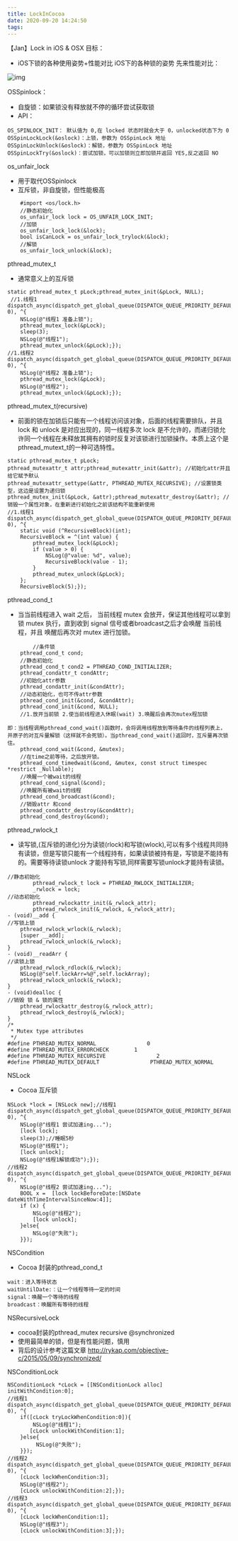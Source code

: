 ```yaml
---
title: LockInCocoa
date: 2020-09-20 14:24:50
tags:
---
```

【Jan】Lock in iOS & OSX 
目标：
- iOS下锁的各种使用姿势+性能对比
iOS下的各种锁的姿势
先来性能对比：

![img](image0.png)

OSSpinlock：
- 自旋锁：如果锁没有释放就不停的循环尝试获取锁
- API：
```
OS_SPINLOCK_INIT： 默认值为 0,在 locked 状态时就会大于 0，unlocked状态下为 0
OSSpinLockLock(&oslock)：上锁，参数为 OSSpinLock 地址
OSSpinLockUnlock(&oslock)：解锁，参数为 OSSpinLock 地址
OSSpinLockTry(&oslock)：尝试加锁，可以加锁则立即加锁并返回 YES,反之返回 NO
```

os_unfair_lock
- 用于取代OSSpinlock
- 互斥锁，非自旋锁，但性能极高
```
    #import <os/lock.h>
    //静态初始化
    os_unfair_lock lock = OS_UNFAIR_LOCK_INIT;
    //加锁
    os_unfair_lock_lock(&lock);
    bool isCanLock = os_unfair_lock_trylock(&lock);
    //解锁
    os_unfair_lock_unlock(&lock);
```

pthread_mutex_t
- 通常意义上的互斥锁
```
static pthread_mutex_t pLock;pthread_mutex_init(&pLock, NULL);
 //1.线程1
dispatch_async(dispatch_get_global_queue(DISPATCH_QUEUE_PRIORITY_DEFAULT, 0), ^{
    NSLog(@"线程1 准备上锁");
    pthread_mutex_lock(&pLock);
    sleep(3);
    NSLog(@"线程1");
    pthread_mutex_unlock(&pLock);});
//1.线程2
dispatch_async(dispatch_get_global_queue(DISPATCH_QUEUE_PRIORITY_DEFAULT, 0), ^{
    NSLog(@"线程2 准备上锁");
    pthread_mutex_lock(&pLock);
    NSLog(@"线程2");
    pthread_mutex_unlock(&pLock);});
```

pthread_mutex_t(recursive)
- 前面的锁在加锁后只能有一个线程访问该对象，后面的线程需要排队，并且 lock 和 unlock 是对应出现的，同一线程多次 lock 是不允许的，而递归锁允许同一个线程在未释放其拥有的锁时反复对该锁进行加锁操作。本质上这个是pthread_mutext_t的一种可选特性。
```
static pthread_mutex_t pLock;
pthread_mutexattr_t attr;pthread_mutexattr_init(&attr); //初始化attr并且给它赋予默认
pthread_mutexattr_settype(&attr, PTHREAD_MUTEX_RECURSIVE); //设置锁类型，这边是设置为递归锁
pthread_mutex_init(&pLock, &attr);pthread_mutexattr_destroy(&attr); //销毁一个属性对象，在重新进行初始化之前该结构不能重新使用
//1.线程1
dispatch_async(dispatch_get_global_queue(DISPATCH_QUEUE_PRIORITY_DEFAULT, 0), ^{
    static void (^RecursiveBlock)(int);
    RecursiveBlock = ^(int value) {
        pthread_mutex_lock(&pLock);
        if (value > 0) {
            NSLog(@"value: %d", value);
            RecursiveBlock(value - 1);
        }
        pthread_mutex_unlock(&pLock);
    };
    RecursiveBlock(5);});
```

pthread_cond_t
- 当当前线程进入 wait 之后， 当前线程 mutex 会放开，保证其他线程可以拿到锁 mutex 执行，直到收到 signal 信号或者broadcast之后才会唤醒 当前线程，并且 唤醒后再次对 mutex 进行加锁。
```
		//条件锁
    pthread_cond_t cond;
    //静态初始化
    pthread_cond_t cond2 = PTHREAD_COND_INITIALIZER;
    pthread_condattr_t condAttr;
    //初始化attr参数
    pthread_condattr_init(&condAttr);
    //动态初始化，也可不传attr参数
    pthread_cond_init(&cond, &condAttr);
    pthread_cond_init(&cond, NULL);
    //1.放开当前锁 2.使当前线程进入休眠(wait) 3.唤醒后会再次mutex程加锁

即：当线程调用pthread_cond_wait()函数时，会将调用线程放到等待条件的线程列表上，并原子的对互斥量解锁（这样就不会死锁）。当pthread_cond_wait()返回时，互斥量再次锁住。
    pthread_cond_wait(&cond, &mutex);
    //在time之前等待，之后放开锁。
    pthread_cond_timedwait(&cond, &mutex, const struct timespec *restrict _Nullable);
    //唤醒一个被wait的线程
    pthread_cond_signal(&cond);
    //唤醒所有被wait的线程
    pthread_cond_broadcast(&cond);
    //销毁attr 和cond
    pthread_condattr_destroy(&condAttr);
    pthread_cond_destroy(&cond);
```

pthread_rwlock_t
- 读写锁,(互斥锁的进化)分为读锁(rlock)和写锁(wlock),可以有多个线程共同持有读锁，但是写锁只能有一个线程持有，如果读锁被持有是，写锁是不能持有的。需要等待读锁unlock 才能持有写锁,同样需要写锁unlock才能持有读锁。
```
//静态初始化
        pthread_rwlock_t lock = PTHREAD_RWLOCK_INITIALIZER;
        _rwlock = lock;
//动态初始化
        pthread_rwlockattr_init(&_rwlock_attr);
        pthread_rwlock_init(&_rwlock, &_rwlock_attr);
- (void)__add {
//写锁上锁
    pthread_rwlock_wrlock(&_rwlock);
    [super __add];
    pthread_rwlock_unlock(&_rwlock);
}
- (void)__readArr {
//读锁上锁
    pthread_rwlock_rdlock(&_rwlock);
    NSLog(@"self.lockArr=%@",self.lockArray);
    pthread_rwlock_unlock(&_rwlock);
}
- (void)dealloc {
//销毁 锁 & 锁的属性
    pthread_rwlockattr_destroy(&_rwlock_attr);
    pthread_rwlock_destroy(&_rwlock);
}
/*
 * Mutex type attributes
 */
#define PTHREAD_MUTEX_NORMAL                0
#define PTHREAD_MUTEX_ERRORCHECK        1
#define PTHREAD_MUTEX_RECURSIVE                2
#define PTHREAD_MUTEX_DEFAULT                PTHREAD_MUTEX_NORMAL
```

NSLock
- Cocoa 互斥锁
```
NSLock *lock = [NSLock new];//线程1
dispatch_async(dispatch_get_global_queue(DISPATCH_QUEUE_PRIORITY_DEFAULT, 0), ^{
    NSLog(@"线程1 尝试加速ing...");
    [lock lock];
    sleep(3);//睡眠5秒
    NSLog(@"线程1");
    [lock unlock];
    NSLog(@"线程1解锁成功");});
//线程2
dispatch_async(dispatch_get_global_queue(DISPATCH_QUEUE_PRIORITY_DEFAULT, 0), ^{
    NSLog(@"线程2 尝试加速ing...");
    BOOL x =  [lock lockBeforeDate:[NSDate dateWithTimeIntervalSinceNow:4]];
    if (x) {
        NSLog(@"线程2");
        [lock unlock];
    }else{
        NSLog(@"失败");
    }});
```

NSCondition
- Cocoa 封装的pthread_cond_t
```
wait：进入等待状态
waitUntilDate:：让一个线程等待一定的时间
signal：唤醒一个等待的线程
broadcast：唤醒所有等待的线程
```

NSRecursiveLock
- cocoa封装的pthread_mutex recursive
@synchronized
- 使用最简单的锁，但是有性能问题，慎用
- 背后的设计参考这篇文章 http://rykap.com/objective-c/2015/05/09/synchronized/

NSConditionLock
```
NSConditionLock *cLock = [[NSConditionLock alloc] initWithCondition:0];
//线程1
dispatch_async(dispatch_get_global_queue(DISPATCH_QUEUE_PRIORITY_DEFAULT, 0), ^{
    if([cLock tryLockWhenCondition:0]){
        NSLog(@"线程1");
       [cLock unlockWithCondition:1];
    }else{
         NSLog(@"失败");
    }});
//线程2
dispatch_async(dispatch_get_global_queue(DISPATCH_QUEUE_PRIORITY_DEFAULT, 0), ^{
    [cLock lockWhenCondition:3];
    NSLog(@"线程2");
    [cLock unlockWithCondition:2];});
//线程3
dispatch_async(dispatch_get_global_queue(DISPATCH_QUEUE_PRIORITY_DEFAULT, 0), ^{
    [cLock lockWhenCondition:1];
    NSLog(@"线程3");
    [cLock unlockWithCondition:3];});
```
